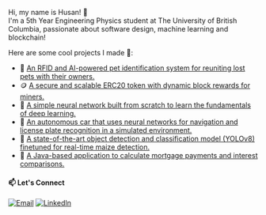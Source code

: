 Hi, my name is Husan! 👋  
I'm a 5th Year Engineering Physics student at The University of British Columbia, passionate about software design, machine learning and blockchain!

Here are some cool projects I made 🌟:

- 🐾 [An RFID and AI-powered pet identification system for reuniting lost pets with their owners.](https://github.com/husanaulakh/GDSC-Hackathon-RFID-Pet-ID)
- 🪙 [A secure and scalable ERC20 token with dynamic block rewards for miners.](https://github.com/husanaulakh/Cryptocurrency-Token-FlowToken)
- 🧠 [A simple neural network built from scratch to learn the fundamentals of deep learning.](https://github.com/husanaulakh/Neural-Network-from-Scratch)
- 🚗 [An autonomous car that uses neural networks for navigation and license plate recognition in a simulated environment.](https://github.com/husanaulakh/ENPH-353-Competition-Team12)
- 🌽 [A state-of-the-art object detection and classification model (YOLOv8) finetuned for real-time maize detection.](https://github.com/husanaulakh/UBCAgroBot/Maize)
- 🏦 [A Java-based application to calculate mortgage payments and interest comparisons.](https://github.com/husanaulakh/MortgageCalculator)

#### 📫 Let's Connect
[![Email](https://img.shields.io/badge/Email-D14836?style=flat-square&logo=gmail&logoColor=white)](mailto:husanaulakh5@gmail.com) [![LinkedIn](https://img.shields.io/badge/LinkedIn-0077B5?style=flat-square&logo=linkedin&logoColor=white)](https://www.linkedin.com/in/husan-aulakh)
